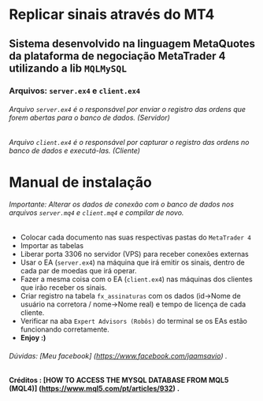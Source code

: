 # Replicar sinais através do MT4
## Sistema desenvolvido na linguagem MetaQuotes da plataforma de negociação MetaTrader 4 utilizando a lib `MQLMySQL` 

### Arquivos: `server.ex4` e `client.ex4` 

###### Arquivo `server.ex4` é o responsável por enviar o registro das ordens que forem abertas para o banco de dados. (Servidor) 
###### Arquivo `client.ex4` é o responsável por capturar o registro das ordens no banco de dados e executá-las. (Cliente)

# Manual de instalação
###### Importante: Alterar os dados de conexão com o banco de dados nos arquivos `server.mq4` e `client.mq4` e compilar de novo. 

* Colocar cada documento nas suas respectivas pastas do `MetaTrader 4`
* Importar as tabelas 
* Liberar porta 3306 no servidor (VPS) para receber conexões externas  
* Usar o EA (`server.ex4`) na máquina que irá emitir os sinais, dentro de cada par de moedas que irá operar. 
* Fazer a mesma coisa com o EA (`client.ex4`) nas máquinas dos clientes que irão receber os sinais. 
* Criar registro na tabela `fx_assinaturas` com os dados (id->Nome de usuário na corretora / nome->Nome real) e tempo de licença de cada cliente. 
* Verificar na aba `Expert Advisors (Robôs)` do terminal se os EAs estão funcionando corretamente. 
* **Enjoy :)**

###### Dúvidas: [Meu facebook] (https://www.facebook.com/jaamsavio) .
#### Créditos : [HOW TO ACCESS THE MYSQL DATABASE FROM MQL5 (MQL4)] (https://www.mql5.com/pt/articles/932) .

